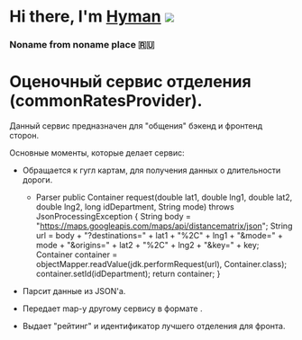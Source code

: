 # Hi there, I'm [Hyman](https://github.com/MrHyman213) ![](https://github.com/blackcater/blackcater/raw/main/images/Hi.gif) 
### Noname from noname place 🇷🇺

# Оценочный сервис отделения (commonRatesProvider). 
Данный сервис предназначен для "общения" бэкенд и фронтенд сторон.  

Основные моменты, которые  делает сервис: 
  - Обращается к гугл картам, для получения данных о длительности дороги.
      - Parser
public Container request(double lat1, double lng1, double lat2, double lng2, long idDepartment, String mode) throws JsonProcessingException {
        String body = "https://maps.googleapis.com/maps/api/distancematrix/json";
        String url = body + "?destinations=" + lat1 + "%2C" + lng1 + "&mode=" + mode + "&origins=" + lat2 + "%2C" + lng2 + "&key=" + key;
        Container container = objectMapper.readValue(jdk.performRequest(url), Container.class);
        container.setId(idDepartment);
        return container;
    }
        
  - Парсит данные из JSON'a.
  - Передает map-у другому сервису в формате <long-long>.
  - Выдает "рейтинг" и идентификатор лучшего отделения для фронта.
